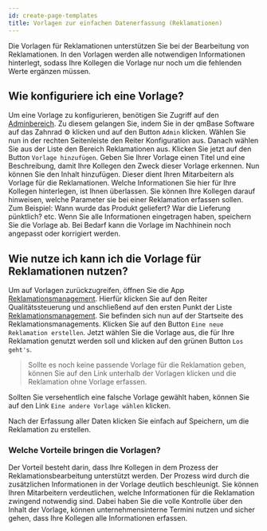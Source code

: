 ```yaml
---
id: create-page-templates
title: Vorlagen zur einfachen Datenerfassung (Reklamationen)
---
```


Die Vorlagen für Reklamationen unterstützen Sie bei der Bearbeitung von Reklamationen. In den Vorlagen werden alle notwendigen Informationen hinterlegt, sodass Ihre Kollegen die Vorlage nur noch um die fehlenden Werte ergänzen müssen.

## Wie konfiguriere ich eine Vorlage?

Um eine Vorlage zu konfigurieren, benötigen Sie Zugriff auf den [Adminbereich](/docs/apps/admin). Zu diesem gelangen Sie, indem Sie in der qmBase Software auf das Zahnrad :gear: klicken und auf den Button <code>Admin</code> klicken. Wählen Sie nun in der rechten Seitenleiste den Reiter Konfiguration aus. Danach wählen Sie aus der Liste den Bereich Reklamationen aus. Klicken Sie jetzt auf den Button <code>Vorlage hinzufügen</code>.
Geben Sie Ihrer Vorlage einen Titel und eine Beschreibung, damit Ihre Kollegen den Zweck dieser Vorlage erkennen. Nun können Sie den Inhalt hinzufügen. Dieser dient Ihren Mitarbeitern als Vorlage für die Reklamationen. Welche Informationen Sie hier für Ihre Kollegen hinterlegen, ist Ihnen überlassen. Sie können Ihre Kollegen darauf hinweisen, welche Parameter sie bei einer Reklamation erfassen sollen. Zum Beispiel: Wann wurde das Produkt geliefert? War die Lieferung pünktlich? etc.
Wenn Sie alle Informationen eingetragen haben, speichern Sie die Vorlage ab. Bei Bedarf kann die Vorlage im Nachhinein noch angepasst oder korrigiert werden.

## Wie nutze ich kann ich die Vorlage für Reklamationen nutzen?

Um auf Vorlagen zurückzugreifen, öffnen Sie die App [Reklamationsmanagement](/docs/apps/claim-management). Hierfür klicken Sie auf den Reiter Qualitätssteuerung und anschließend auf den ersten Punkt der Liste [Reklamationsmanagement](/docs/apps/claim-management). Sie befinden sich nun auf der Startseite des Reklamationsmanagements. Klicken Sie auf den Button <code>Eine neue Reklamation erstellen</code>. Jetzt wählen Sie die Vorlage aus, die für Ihre Reklamation genutzt werden soll und klicken auf den grünen Button <code>Los geht's</code>.

> Sollte es noch keine passende Vorlage für die Reklamation geben, können Sie auf den Link unterhalb der Vorlagen klicken und die Reklamation ohne Vorlage erfassen.

Sollten Sie versehentlich eine falsche Vorlage gewählt haben, können Sie auf den Link <code>Eine andere Vorlage wählen</code> klicken.

Nach der Erfassung aller Daten klicken Sie einfach auf Speichern, um die Reklamation zu erstellen.

### Welche Vorteile bringen die Vorlagen?

Der Vorteil besteht darin, dass Ihre Kollegen in dem Prozess der Reklamationsbearbeitung unterstützt werden. Der Prozess wird durch die zusätzlichen Informationen in der Vorlage deutlich beschleunigt. Sie können Ihren Mitarbeitern verdeutlichen, welche Informationen für die Reklamation zwingend notwendig sind. Dabei haben Sie die volle Kontrolle über den Inhalt der Vorlage, können unternehmensinterne Termini nutzen und sicher gehen, dass Ihre Kollegen alle Informationen erfassen.
